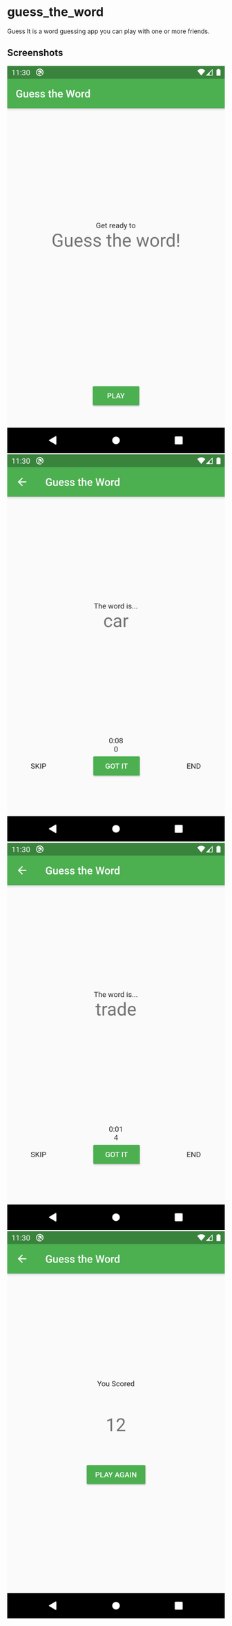 # guess_the_word

Guess It is a word guessing app you can play with one or more friends.

## Screenshots

![](/Screenshot_1605031207.png)
![](/Screenshot_1605031215.png)
![](/Screenshot_1605031221.png)
![](/Screenshot_1605031251.png)
